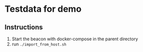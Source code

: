 # Testdata for demo

## Instructions

1. Start the beacon with docker-compose in the parent directory
2. run `./import_from_host.sh`
